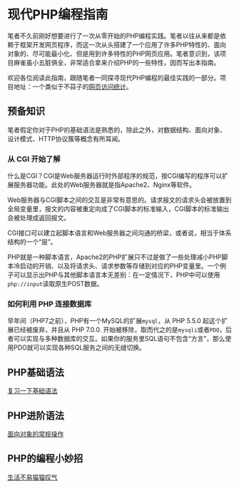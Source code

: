 # 现代PHP编程指南

笔者不久前刚好想要进行了一次从零开始的PHP编程实践。笔者以往从来都是依赖于框架开发网页程序，而这一次从头搭建了一个应用了许多PHP特性的、面向对象的、尽可能最小化、但是用到许多特性的PHP网页应用。笔者意识到，该项目麻雀虽小五脏俱全，非常适合拿来介绍PHP的一些特性，因而写出本指南。

欢迎各位阅读此指南，跟随笔者一同探寻现代PHP编程的最佳实践的一部分。项目地址：一个类似于不蒜子的[网页访问统计](https://github.com/Cerallin/visitor-counter)。

## 预备知识

笔者假定你对于PHP的基础语法是熟悉的，除此之外，对数据结构、面向对象、设计模式、HTTP协议簇等概念有所耳闻。

### 从 CGI 开始了解

什么是CGI？CGI是Web服务器运行时外部程序的规范，按CGI编写的程序可以扩展服务器功能。此处的Web服务器就是指Apache2、Nginx等软件。

Web服务器与CGI脚本之间的交互是非常有意思的。请求报文的请求头会被放置到全局变量里，报文的内容被重定向成了CGI脚本的标准输入，CGI脚本的标准输出会被处理成返回报文。

CGI接口可以建立起脚本语言和Web服务器之间沟通的桥梁，或者说，相当于体系结构的一个“层”。

PHP就是一种脚本语言，Apache2的PHP扩展只不过是做了一些处理减小PHP脚本冷启动的开销、以及将请求头、请求参数等存储到对应的PHP变量里。一个例子可以显示出PHP与其他脚本语言本无差别：在一定情况下，PHP中可以使用`php://input`读取原生POST数据。

### 如何利用 PHP 连接数据库

早年间（PHP7之前），PHP有一个MySQL的扩展`mysql`，从 PHP 5.5.0 起这个扩展已经被废弃，并且从 PHP 7.0.0. 开始被移除，取而代之的是`mysqli`或者`PDO`，后者可以实现与多种数据库的交互。如果你的服务里SQL语句不包含“方言”，那么使用PDO就可以实现各种SQL服务之间的无缝切换。

## PHP基础语法

[复习一下基础语法](docs/PHP基础语法.md)

## PHP进阶语法

[面向对象的常规操作](docs/PHP进阶语法.md)

## PHP的编程小妙招

[生活不易猫猫叹气](docs/PHP的编程小妙招.md)
